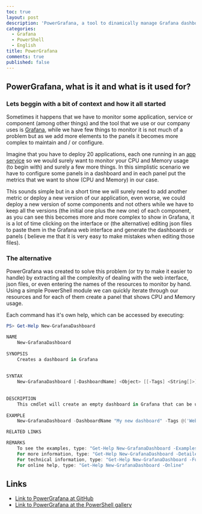 ```yaml
---
toc: true
layout: post
description: 'PowerGrafana, a tool to dinamically manage Grafana dashboards'
categories:
  - Grafana
  - PowerShell
  - English
title: PowerGrafana
comments: true
published: false
---
```


## PowerGrafana, what is it and what is it used for?  

<!-- <img src="Images/grafana_logo.png" width="100px" height="100px"> -->


### Lets beggin with a bit of context and how it all started  

Sometimes it happens that we have to monitor some application, service or component (among other things) and the tool that we use or our company uses is [Grafana](https://grafana.com), while we have few things to monitor it is not much of a problem but as we add more elements to the panels it becomes more complex to maintain and / or configure.

Imagine that you have to deploy 20 applications, each one running in an [app service](https://azure.microsoft.com/en-us/services/app-service) so we would surely want to monitor your CPU and Memory usage (to begin with) and surely a few more things.
In this simplistic scenario we have to configure some panels in a dashboard and in each panel put the metrics that we want to show (CPU and Memory) in our case.

This sounds simple but in a short time we will surely need to add another metric or deploy a new version of our application, even worse, we could deploy a new version of some components and not others while we have to keep all the versions (the initial one plus the new one) of each component, as you can see this becomes more and more complex to show in Grafana, it is a lot of time clicking on the interface or (the alternative) editing json files to paste them in the Grafana web interface and generate the dashboards or panels ( believe me that it is very easy to make mistakes when editing those files).

### The alternative

PowerGrafana was created to solve this problem (or try to make it easier to handle) by extracting all the complexity of dealing with the web interface, json files, or even entering the names of the resources to monitor by hand.
Using a simple PowerShell module we can quickly iterate through our resources and for each of them create a panel that shows CPU and Memory usage.

Each command has it's own help, which can be accessed by executing:  

```powershell
PS> Get-Help New-GrafanaDashboard 

NAME
    New-GrafanaDashboard
    
SYNOPSIS
    Creates a dashboard in Grafana
    
    
SYNTAX
    New-GrafanaDashboard [-DashboardName] <Object> [[-Tags] <String[]>] [<CommonParameters>]
    
    
DESCRIPTION
    This cmdlet will create an empty dashboard in Grafana that can be used as starting point to create your grafana monitoring.
    
EXAMPLE
    New-GrafanaDashboard -DashboardName "My new dashboard" -Tags @('Web','Azure','Production')

RELATED LINKS

REMARKS
    To see the examples, type: "Get-Help New-GrafanaDashboard -Examples"
    For more information, type: "Get-Help New-GrafanaDashboard -Detailed"
    For technical information, type: "Get-Help New-GrafanaDashboard -Full"
    For online help, type: "Get-Help New-GrafanaDashboard -Online"
```


## Links

- [Link to PowerGrafana at GitHub](https://github.com/javiermarasco/PowerGrafana)  
- [Link to PowerGrafana at the PowerShell gallery](https://www.powershellgallery.com/packages/PowerGrafana/0.1.0)

